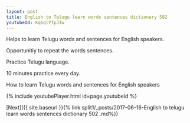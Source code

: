 ```yaml
---
layout: post
title: English to Telugu learn words sentences dictionary 582 
youtubeId: Kq6qlYTpJIw
---
```

 
 
Helps to learn Telugu words and sentences for English speakers.

Opportunitiy to repeat the words sentences. 

Practice Telugu language. 
 
10 minutes practice every day. 
 
How to learn Telugu words and sentences for English speakers 
 
{% include youtubePlayer.html id=page.youtubeId %}
 
 
[Next]({{ site.baseurl }}{% link  split1/_posts/2017-06-16-English to telugu learn words sentences dictionary 502 .md%})
 
